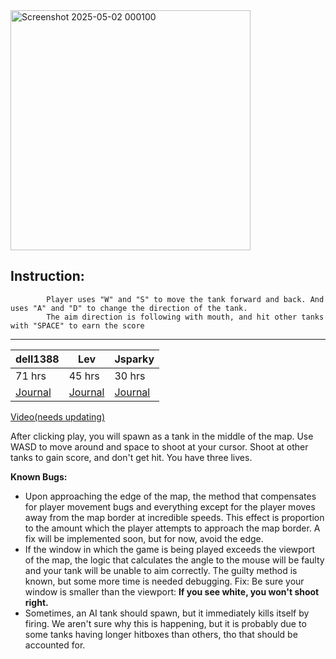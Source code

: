 <img width="384" alt="Screenshot 2025-05-02 000100" src="https://github.com/user-attachments/assets/b42eafaa-3c73-46e5-9106-41f200d0be56" />


Instruction: 
--------------------------------------------------------------------------------------------------------------------------------------------------------------------------------------------------------------------------------


            Player uses "W" and "S" to move the tank forward and back. And uses "A" and "D" to change the direction of the tank. 
            The aim direction is following with mouth, and hit other tanks with "SPACE" to earn the score


--------------------------------------------------------------------------------------------------------------------------------------------------------------------------------------------------------------------------------


 
| dell1388 | Lev | Jsparky |
|----------|----------|----------|
| 71 hrs | 45 hrs | 30 hrs |
| [Journal](https://github.com/orgs/bjucps209/projects/14) | [Journal](https://github.com/orgs/bjucps209/projects/15) |[Journal](https://github.com/orgs/bjucps209/projects/16) |

[Video(needs updating)](https://github.com/bjucps209/group-project-tankers-of-norvinsk/blob/main/sprint2.mp4)

After clicking play, you will spawn as a tank in the middle of the map. Use WASD to move around and space to shoot at your cursor. Shoot at other tanks to gain score, and don't get hit. You have three lives.  
  
**Known Bugs:**  
 * Upon approaching the edge of the map, the method that compensates for player movement bugs and everything except for the player moves away from the map border at incredible speeds. This effect is proportion to the amount which the player attempts to approach the map border. A fix will be implemented soon, but for now, avoid the edge.  
 * If the window in which the game is being played exceeds the viewport of the map, the logic that calculates the angle to the mouse will be faulty and your tank will be unable to aim correctly. The guilty method is known, but some more time is needed debugging. Fix: Be sure your window is smaller than the viewport: **If you see white, you won't shoot right.**
 * Sometimes, an AI tank should spawn, but it immediately kills itself by firing. We aren't sure why this is happening, but it is probably due to some tanks having longer hitboxes than others, tho that should be accounted for. 
